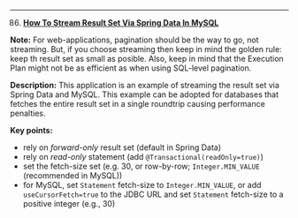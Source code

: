 
-----------------------------------------------------------------------------------------------------------------------    

86. **[How To Stream Result Set Via Spring Data In MySQL](https://github.com/andreipall/Spring-Boot-JPA/tree/master/HibernateSpringBootStreamAndMySQL)**

**Note:** For web-applications, pagination should be the way to go, not streaming. But, if you choose streaming then keep in mind the golden rule: keep th result set as small as posible. Also, keep in mind that the Execution Plan might not be as efficient as when using SQL-level pagination.

**Description:** This application is an example of streaming the result set via Spring Data and MySQL. This example can be adopted for databases that fetches the entire result set in a single roundtrip causing performance penalties.

**Key points:**
- rely on *forward-only* result set (default in Spring Data)
- rely on *read-only* statement (add `@Transactional(readOnly=true)`)
- set the fetch-size set (e.g. 30, or row-by-row; `Integer.MIN_VALUE` (recommended in MySQL))
- for MySQL, set `Statement` fetch-size to `Integer.MIN_VALUE`, or add `useCursorFetch=true` to the JDBC URL and set `Statement` fetch-size to a positive integer (e.g., 30)
